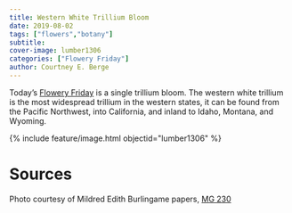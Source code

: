 ```yaml
---
title: Western White Trillium Bloom
date: 2019-08-02
tags: ["flowers","botany"]
subtitle: 
cover-image: lumber1306
categories: ["Flowery Friday"]
author: Courtney E. Berge
---
```


Today’s [Flowery Friday](https://harvester.lib.uidaho.edu/series/floweryfriday.html) is a single trillium bloom. The western white trillium is the most widespread trillium in the western states, it can be found from the Pacific Northwest, into California, and inland to Idaho, Montana, and Wyoming.

{% include feature/image.html objectid="lumber1306" %}

# Sources

Photo courtesy of Mildred Edith Burlingame papers, [MG 230](https://archiveswest.orbiscascade.org/ark:/80444/xv97817)